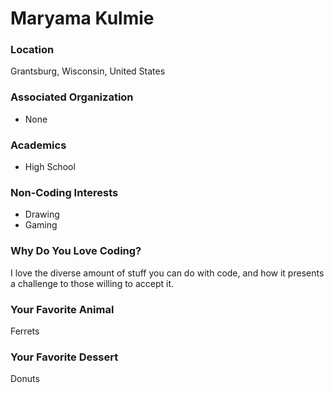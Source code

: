 # Maryama Kulmie

### Location
Grantsburg, Wisconsin, United States

### Associated Organization
- None

### Academics
- High School

### Non-Coding Interests
- Drawing
- Gaming

### Why Do You Love Coding?
I love the diverse amount of stuff you can do with code, and how it presents a challenge to those willing to accept it.

### Your Favorite Animal
Ferrets

### Your Favorite Dessert
Donuts
